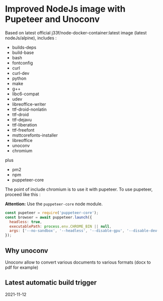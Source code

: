 # Improved NodeJs image with Pupeteer and Unoconv

Based on latest official j33f/node-docker-container:latest image (latest nodeJs/alpine), includes : 
- builds-deps 
- build-base 
- bash 
- fontconfig 
- curl 
- curl-dev 
- python 
- make 
- g++ 
- libc6-compat
- udev 
- libreoffice-writer
- ttf-droid-nonlatin
- ttf-droid
- ttf-dejavu
- ttf-liberation
- ttf-freefont 
- msttcorefonts-installer
- libreoffice
- unoconv
- chromium

plus
- pm2
- npm
- puppeteer-core

The point of include chromium is to use it with pupeteer. To use pupeteer, proceed like this : 

**Attention:** Use the `puppeteer-core` node module.
```js
const pupeteer = require('puppeteer-core'); 
const browser = await puppeteer.launch({
  headless: true,
  executablePath: process.env.CHROME_BIN || null,
  args: ['--no-sandbox', '--headless', '--disable-gpu', '--disable-dev-shm-usage']
});
```

## Why unoconv

Unoconv allow to convert various documents to various formats (docx to pdf for example)

## Latest automatic build trigger
2021-11-12